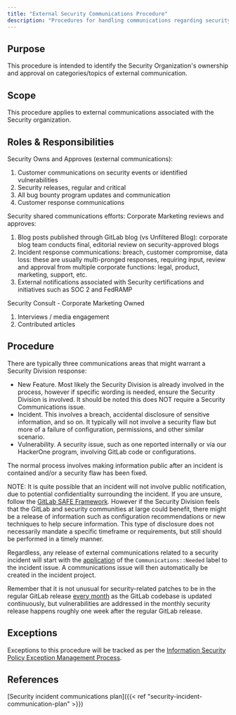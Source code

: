 ```yaml
---
title: "External Security Communications Procedure"
description: "Procedures for handling communications regarding security"
---
```


## Purpose

This procedure is intended to identify the Security Organization's ownership and approval on categories/topics of external communication.

## Scope

This procedure applies to external communications associated with the Security organization.

## Roles & Responsibilities

Security Owns and Approves (external communications):

1. Customer communications on security events or identified vulnerabilities
1. Security releases, regular and critical
1. All bug bounty program updates and communication
1. Customer response communications

Security shared communications efforts: Corporate Marketing reviews and approves:

1. Blog posts published through GitLab blog (vs Unfiltered Blog): corporate blog team conducts final, editorial review on security-approved blogs
1. Incident response communications: breach, customer compromise, data loss: these are usually multi-pronged responses, requiring input, review and approval from multiple corporate functions: legal, product, marketing, support, etc.
1. External notifications associated with Security certifications and initiatives such as SOC 2 and FedRAMP

Security Consult - Corporate Marketing Owned

1. Interviews / media engagement
1. Contributed articles

## Procedure

There are typically three communications areas that might warrant a Security Division response:

- New Feature. Most likely the Security Division is already involved in the process, however if specific wording is needed, ensure the Security Division is involved. It should be noted this does NOT require a Security Communications issue.
- Incident. This involves a breach, accidental disclosure of sensitive information, and so on. It typically will not involve a security flaw but more of a failure of configuration, permissions, and other similar scenario. 
- Vulnerability. A security issue, such as one reported internally or via our HackerOne program, involving GitLab code or configurations. 

The normal process involves making information public after an incident is contained and/or a security flaw has been fixed.

NOTE: It is quite possible that an incident will not involve public notification, due to potential confidentiality surrounding the incident. If you are unsure, follow the [GitLab SAFE Framework](/handbook/legal/safe-framework/). However if the Security Division feels that the GitLab and security communities at large could benefit, there might be a release of information such as configuration recommendations or new techniques to help secure information. This type of disclosure does not necessarily mandate a specific timeframe or requirements, but still should be performed in a timely manner.

Regardless, any release of external communications related to a security incident will start with the [application](https://internal.gitlab.com/handbook/security/security_operations/sirt/operations/communications/incidents/) of the `Communications::Needed` label to the incident issue. A communications issue will then automatically be created in the incident project. 

Remember that it is not unusual for security-related patches to be in the regular GitLab release [every month](/handbook/engineering/releases/) as the GitLab codebase is updated continuously, but vulnerabilities are addressed in the monthly security release happens roughly one week after the regular GitLab release.

## Exceptions

Exceptions to this procedure will be tracked as per the [Information Security Policy Exception Management Process](/handbook/security/controlled-document-procedure/#exceptions).

## References

[Security incident communications plan]({{< ref "security-incident-communication-plan" >}})
